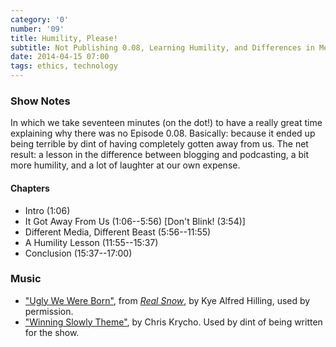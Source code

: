 ```yaml
---
category: '0'
number: '09'
title: Humility, Please!
subtitle: Not Publishing 0.08, Learning Humility, and Differences in Media
date: 2014-04-15 07:00
tags: ethics, technology
---
```


### Show Notes

In which we take seventeen minutes (on the dot!) to have a really great time
explaining why there was no Episode 0.08. Basically: because it ended up being
terrible by dint of having completely gotten away from us. The net result: a
lesson in the difference between blogging and podcasting, a bit more humility,
and a lot of laughter at our own expense.

#### Chapters

  - Intro (1:06)
  - It Got Away From Us (1:06--5:56) [Don't Blink! (3:54)]
  - Different Media, Different Beast (5:56--11:55)
  - A Humility Lesson (11:55--15:37)
  - Conclusion (15:37--17:00)

### Music

  - ["Ugly We Were Born"](//kyealfredhillig.bandcamp.com/track/ugly-we-were-born),
    from [_Real Snow_](//kyealfredhillig.bandcamp.com/album/real-snow), by
    Kye Alfred Hilling, used by permission.
  - ["Winning Slowly Theme"](//soundcloud.com/chriskrycho/winning-slowly),
    by Chris Krycho. Used by dint of being written for the show.
